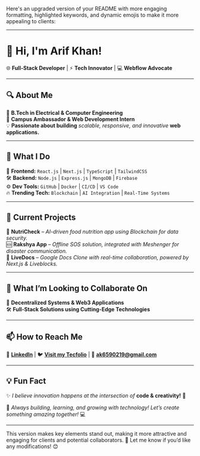Here's an upgraded version of your README with more engaging formatting, highlighted keywords, and dynamic emojis to make it more appealing to clients:  

---

# 🚀 **Hi, I'm Arif Khan!**  

🌐 **Full-Stack Developer** | ⚡ **Tech Innovator** | 💻 **Webflow Advocate**  

---

## 🔍 **About Me**  
🏫 **B.Tech in Electrical & Computer Engineering**  
💼 **Campus Ambassador & Web Development Intern**  
💡 **Passionate about building** _scalable, responsive, and innovative_ **web applications.**  

---

## 🚀 **What I Do**  
🎨 **Frontend:** `React.js` | `Next.js` | `TypeScript` | `TailwindCSS`  
🛠 **Backend:** `Node.js` | `Express.js` | `MongoDB` | `Firebase`  
⚙️ **Dev Tools:** `GitHub` | `Docker` | `CI/CD` | `VS Code`  
🔥 **Trending Tech:** `Blockchain` | `AI Integration` | `Real-Time Systems`  

---

## 🌟 **Current Projects**  
📂 **NutriCheck** – _AI-driven food nutrition app using Blockchain for data security._  
🆘 **Rakshya App** – _Offline SOS solution, integrated with Meshenger for disaster communication._  
📜 **LiveDocs** – _Google Docs Clone with real-time collaboration, powered by Next.js & Liveblocks._  

---

## 🤝 **What I’m Looking to Collaborate On**  
🚀 **Decentralized Systems & Web3 Applications**  
🛠 **Full-Stack Solutions using Cutting-Edge Technologies**  

---

## 📫 **How to Reach Me**  
🔗 **[LinkedIn](www.linkedin.com/in/arif-khan313)** | 🐦 **[Visit my Tecfolio](https://arif-s-portfolio.vercel.app/)** | 📩 **ak6590219@gmail.com**  

---

## 💡 **Fun Fact**  
✨ _I believe innovation happens at the intersection of_ **code & creativity!** 🚀  

🔧 _Always building, learning, and growing with technology! Let’s create something amazing together!_ 💻  

---

This version makes key elements stand out, making it more attractive and engaging for clients and potential collaborators. 🚀 Let me know if you’d like any modifications! 😊
